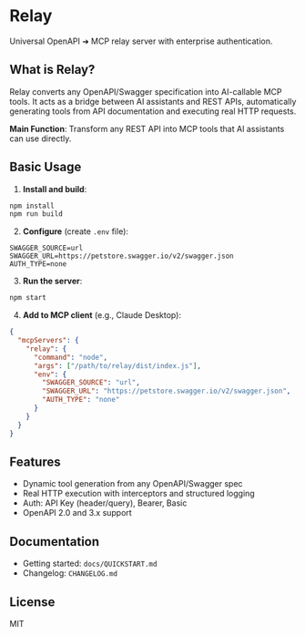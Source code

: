 # Relay

Universal OpenAPI ➜ MCP relay server with enterprise authentication.

## What is Relay?

Relay converts any OpenAPI/Swagger specification into AI-callable MCP tools. It acts as a bridge between AI assistants and REST APIs, automatically generating tools from API documentation and executing real HTTP requests.

**Main Function**: Transform any REST API into MCP tools that AI assistants can use directly.

## Basic Usage

1. **Install and build**:
```bash
npm install
npm run build
```

2. **Configure** (create `.env` file):
```env
SWAGGER_SOURCE=url
SWAGGER_URL=https://petstore.swagger.io/v2/swagger.json
AUTH_TYPE=none
```

3. **Run the server**:
```bash
npm start
```

4. **Add to MCP client** (e.g., Claude Desktop):
```json
{
  "mcpServers": {
    "relay": {
      "command": "node",
      "args": ["/path/to/relay/dist/index.js"],
      "env": {
        "SWAGGER_SOURCE": "url",
        "SWAGGER_URL": "https://petstore.swagger.io/v2/swagger.json",
        "AUTH_TYPE": "none"
      }
    }
  }
}
```

## Features

- Dynamic tool generation from any OpenAPI/Swagger spec
- Real HTTP execution with interceptors and structured logging
- Auth: API Key (header/query), Bearer, Basic
- OpenAPI 2.0 and 3.x support

## Documentation

- Getting started: `docs/QUICKSTART.md`
- Changelog: `CHANGELOG.md`

## License

MIT
